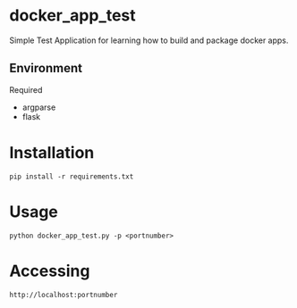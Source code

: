 # docker_app_test

Simple Test Application for learning how to build and package docker apps.


## Environment

Required
* argparse
* flask

# Installation

    pip install -r requirements.txt

# Usage

    python docker_app_test.py -p <portnumber>

# Accessing

    http://localhost:portnumber